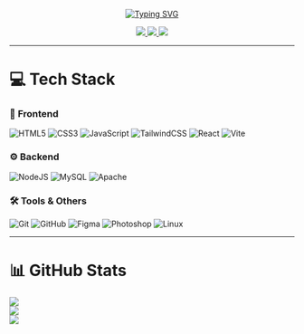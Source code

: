 <p align="center">
  <a href="https://git.io/typing-svg">
    <img src="https://readme-typing-svg.demolab.com?font=Fira+Code&size=22&pause=1000&color=6F00FF&center=true&vCenter=true&width=500&lines=Hi%2C+I'm+airiio;Third+Year+BSIT+Student;Aspiring+Software+Engineer;Mobile+%26+Web+Apps" alt="Typing SVG" />
  </a>
</p>

<p align="center">
  <a href="https://instagram.com/akio_yx">
    <img src="https://img.shields.io/badge/Instagram-%23E4405F.svg?logo=Instagram&logoColor=white" />
  </a>
  <a href="https://tiktok.com/@Akioxyz">
    <img src="https://img.shields.io/badge/TikTok-%23000000.svg?logo=TikTok&logoColor=white" />
  </a>
  <a href="mailto:akiocodm@gmail.com">
    <img src="https://img.shields.io/badge/Email-D14836?logo=gmail&logoColor=white" />
  </a>
</p>



---

# 💻 Tech Stack
### 🎨 **Frontend**
![HTML5](https://img.shields.io/badge/html5-%23E34F26.svg?style=for-the-badge&logo=html5&logoColor=white)
![CSS3](https://img.shields.io/badge/css3-%231572B6.svg?style=for-the-badge&logo=css3&logoColor=white)
![JavaScript](https://img.shields.io/badge/javascript-%23323330.svg?style=for-the-badge&logo=javascript&logoColor=%23F7DF1E)
![TailwindCSS](https://img.shields.io/badge/tailwindcss-%2338B2AC.svg?style=for-the-badge&logo=tailwind-css&logoColor=white)
![React](https://img.shields.io/badge/react-%2320232a.svg?style=for-the-badge&logo=react&logoColor=%2361DAFB)
![Vite](https://img.shields.io/badge/vite-%23646CFF.svg?style=for-the-badge&logo=vite&logoColor=white)

### ⚙️ **Backend**
![NodeJS](https://img.shields.io/badge/node.js-6DA55F?style=for-the-badge&logo=node.js&logoColor=white)
![MySQL](https://img.shields.io/badge/mysql-4479A1.svg?style=for-the-badge&logo=mysql&logoColor=white)
![Apache](https://img.shields.io/badge/apache-%23D42029.svg?style=for-the-badge&logo=apache&logoColor=white)

### 🛠 **Tools & Others**
![Git](https://img.shields.io/badge/git-%23F05032.svg?style=for-the-badge&logo=git&logoColor=white)
![GitHub](https://img.shields.io/badge/github-%23181717.svg?style=for-the-badge&logo=github&logoColor=white)
![Figma](https://img.shields.io/badge/figma-%23F24E1E.svg?style=for-the-badge&logo=figma&logoColor=white)
![Photoshop](https://img.shields.io/badge/photoshop-%2331A8FF.svg?style=for-the-badge&logo=adobephotoshop&logoColor=white)
![Linux](https://img.shields.io/badge/Linux-FCC624?style=for-the-badge&logo=linux&logoColor=black)

---

# 📊 GitHub Stats
![](https://github-readme-stats.vercel.app/api?username=akioxz&theme=aura&hide_border=false&include_all_commits=false&count_private=false)<br/>
![](https://nirzak-streak-stats.vercel.app/?user=akioxz&theme=aura&hide_border=false)<br/>
![](https://github-readme-stats.vercel.app/api/top-langs/?username=akioxz&theme=aura&hide_border=false&include_all_commits=false&count_private=false&layout=compact)
